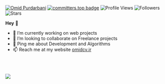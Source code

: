 
 [![Omid Purdarbani](https://img.shields.io/badge/Omid-Purdarbani-<COLOR>.svg)](https://github.com/omidpurdarbani/)  [![committers.top badge](https://user-badge.committers.top/iran_private/omidpurdarbani.svg)](https://user-badge.committers.top/iran/omidpurdarbani) ![Profile Views](https://komarev.com/ghpvc/?username=omidpurdarbani&color=green) ![Followers](https://img.shields.io/github/followers/omidpurdarbani)  ![Stars](https://img.shields.io/github/stars/omidpurdarbani?label=Profile%20Stars&logo=Profile%20stars&logoColor=g) 

<b>Hey</b> 👋


- 🔭 I’m currently working on web projects
- 👯 I’m looking to collaborate on Freelance projects
- 💬 Ping me about Development and Algorithms <br>
- 📫 Reach me at my website <a href="http://omidcv.ir">omidcv.ir</a>

<br/>

<br/>

<!--![](https://github-readme-stats.vercel.app/api/top-langs/?username=omidpurdarbani&theme=onedark&hide_border=false&include_all_commits=true&count_private=true&layout=compact)<br/>-->


![](https://github-readme-streak-stats.herokuapp.com/?user=omidpurdarbani&theme=onedark&hide_border=false)<br/>
<!--![](https://github-profile-trophy.vercel.app/?username=omidpurdarbani&theme=onedark)<br/>-->


